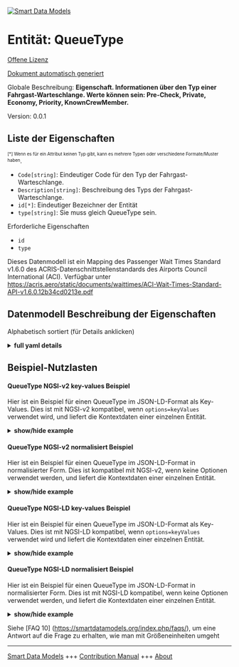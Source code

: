 <!-- 10-Header -->    
[![Smart Data Models](https://smartdatamodels.org/wp-content/uploads/2022/01/SmartDataModels_logo.png "Logo")](https://smartdatamodels.org)    
Entität: QueueType    
==================<!-- /10-Header -->    
<!-- 15-License -->    
[Offene Lizenz](https://github.com/smart-data-models//dataModel.ACRIS/blob/master/QueueType/LICENSE.md)    
[Dokument automatisch generiert](https://docs.google.com/presentation/d/e/2PACX-1vTs-Ng5dIAwkg91oTTUdt8ua7woBXhPnwavZ0FxgR8BsAI_Ek3C5q97Nd94HS8KhP-r_quD4H0fgyt3/pub?start=false&loop=false&delayms=3000#slide=id.gb715ace035_0_60)    
<!-- /15-License -->    
<!-- 20-Description -->    
Globale Beschreibung: **Eigenschaft. Informationen über den Typ einer Fahrgast-Warteschlange. Werte können sein: Pre-Check, Private, Economy, Priority, KnownCrewMember.**    
Version: 0.0.1    
<!-- /20-Description -->    
<!-- 30-PropertiesList -->    
## Liste der Eigenschaften    
<sup><sub>[*] Wenn es für ein Attribut keinen Typ gibt, kann es mehrere Typen oder verschiedene Formate/Muster haben</sub></sup>.    
- `Code[string]`: Eindeutiger Code für den Typ der Fahrgast-Warteschlange.  - `Description[string]`: Beschreibung des Typs der Fahrgast-Warteschlange.  - `id[*]`: Eindeutiger Bezeichner der Entität  - `type[string]`: Sie muss gleich QueueType sein.  <!-- /30-PropertiesList -->    
<!-- 35-RequiredProperties -->    
Erforderliche Eigenschaften    
- `id`  - `type`  <!-- /35-RequiredProperties -->    
<!-- 40-RequiredProperties -->    
Dieses Datenmodell ist ein Mapping des Passenger Wait Times Standard v1.6.0 des ACRIS-Datenschnittstellenstandards des Airports Council International (ACI). Verfügbar unter https://acris.aero/static/documents/waittimes/ACI-Wait-Times-Standard-API-v1.6.0.12b34cd0213e.pdf    
<!-- /40-RequiredProperties -->    
<!-- 50-DataModelHeader -->    
## Datenmodell Beschreibung der Eigenschaften    
Alphabetisch sortiert (für Details anklicken)    
<!-- /50-DataModelHeader -->    
<!-- 60-ModelYaml -->    
<details><summary><strong>full yaml details</strong></summary>      
```yaml    
QueueType:      
  description: 'Property. Information about the type of a Passenger Queue. Values can be: Pre-Check, Private, Economy, Priority, KnownCrewMember.'      
  properties:      
    Code:      
      description: Unique code for the type of Passenger Queue.      
      type: string      
      x-ngsi:      
        type: Property      
    Description:      
      description: Description of the type of Passenger Queue.      
      type: string      
      x-ngsi:      
        type: Property      
    id:      
      anyOf:      
        - description: Identifier format of any NGSI entity      
          maxLength: 256      
          minLength: 1      
          pattern: ^[\w\-\.\{\}\$\+\*\[\]`|~^@!,:\\]+$      
          type: string      
          x-ngsi:      
            type: Property      
        - description: Identifier format of any NGSI entity      
          format: uri      
          type: string      
          x-ngsi:      
            type: Property      
      description: Unique identifier of the entity      
      x-ngsi:      
        type: Property      
    type:      
      description: It must be equal to QueueType.      
      enum:      
        - QueueType      
      type: string      
      x-ngsi:      
        type: Property      
  required:      
    - id      
    - type      
  type: object      
  x-derived-from: https://acris.aero/static/documents/waittimes/ACI-Wait-Times-API-Specification-v1.6.0.1c4ec122da9a.yaml      
  x-disclaimer: 'Redistribution and use in source and binary forms, with or without modification, are permitted  provided that the license conditions are met. Copyleft (c) 2022 Contributors to Smart Data Models Program'      
  x-license-url: https://github.com/smart-data-models/dataModel.ACRIS/blob/master/QueueType/LICENSE.md      
  x-model-schema: https://smart-data-models.github.io/dataModel.ACRIS/QueueType/schema.json      
  x-model-tags: ACRIS      
  x-version: 0.0.1      
```    
</details>      
<!-- /60-ModelYaml -->    
<!-- 70-MiddleNotes -->    
<!-- /70-MiddleNotes -->    
<!-- 80-Examples -->    
## Beispiel-Nutzlasten    
#### QueueType NGSI-v2 key-values Beispiel    
Hier ist ein Beispiel für einen QueueType im JSON-LD-Format als Key-Values. Dies ist mit NGSI-v2 kompatibel, wenn `options=keyValues` verwendet wird, und liefert die Kontextdaten einer einzelnen Entität.    
<details><summary><strong>show/hide example</strong></summary>      
```json  
{  
  "id": "urn:ngsi-ld:QueueType:id:TFYE:17389668",  
  "type": "QueueType",  
  "Code": "type1",  
  "Description": ""  
}  
```  
</details>    
#### QueueType NGSI-v2 normalisiert Beispiel    
Hier ist ein Beispiel für einen QueueType im JSON-LD-Format in normalisierter Form. Dies ist kompatibel mit NGSI-v2, wenn keine Optionen verwendet werden, und liefert die Kontextdaten einer einzelnen Entität.    
<details><summary><strong>show/hide example</strong></summary>      
```json  
{  
  "id": "urn:ngsi-ld:QueueType:id:BCWB:56620437",  
  "type": "QueueType",  
  "Code": {  
    "type": "Text",  
    "value": "type1"  
  },  
  "Description": {  
    "type": "Text",  
    "value": ""  
  }  
}  
```  
</details>    
#### QueueType NGSI-LD key-values Beispiel    
Hier ist ein Beispiel für einen QueueType im JSON-LD-Format als Key-Values. Dies ist mit NGSI-LD kompatibel, wenn `options=keyValues` verwendet wird und liefert die Kontextdaten einer einzelnen Entität.    
<details><summary><strong>show/hide example</strong></summary>      
```json  
{  
  "id": "urn:ngsi-ld:QueueType:id:TFYE:17389668",  
  "type": "QueueType",  
  "Code": "type1",  
  "Description": "",  
  "@context": [  
    "https://raw.githubusercontent.com/smart-data-models/dataModel.ACRIS/master/context.jsonld"  
  ]  
}  
```  
</details>    
#### QueueType NGSI-LD normalisiert Beispiel    
Hier ist ein Beispiel für einen QueueType im JSON-LD-Format in normalisierter Form. Dies ist mit NGSI-LD kompatibel, wenn keine Optionen verwendet werden, und liefert die Kontextdaten einer einzelnen Entität.    
<details><summary><strong>show/hide example</strong></summary>      
```json  
{  
    "id": "urn:ngsi-ld:QueueType:id:BCWB:56620437",  
    "type": "QueueType",  
    "Code": {  
        "type": "Property",  
        "value": "type1"  
    },  
    "Description": {  
        "type": "Property",  
        "value": ""  
    },  
    "@context": [  
        "https://raw.githubusercontent.com/smart-data-models/dataModel.ACRIS/master/context.jsonld"  
    ]  
}  
```  
</details><!-- /80-Examples -->    
<!-- 90-FooterNotes -->    
<!-- /90-FooterNotes -->    
<!-- 95-Units -->    
Siehe [FAQ 10] (https://smartdatamodels.org/index.php/faqs/), um eine Antwort auf die Frage zu erhalten, wie man mit Größeneinheiten umgeht    
<!-- /95-Units -->    
<!-- 97-LastFooter -->    
---    
[Smart Data Models](https://smartdatamodels.org) +++ [Contribution Manual](https://bit.ly/contribution_manual) +++ [About](https://bit.ly/Introduction_SDM)<!-- /97-LastFooter -->    
